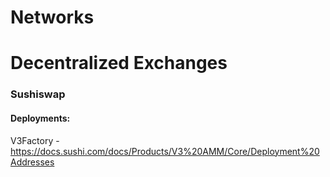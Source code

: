 # Networks

# Decentralized Exchanges

### Sushiswap

#### Deployments:

V3Factory - https://docs.sushi.com/docs/Products/V3%20AMM/Core/Deployment%20Addresses
